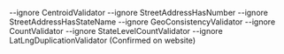 --ignore CentroidValidator --ignore StreetAddressHasNumber --ignore StreetAddressHasStateName --ignore GeoConsistencyValidator --ignore CountValidator --ignore StateLevelCountValidator --ignore LatLngDuplicationValidator (Confirmed on website)
